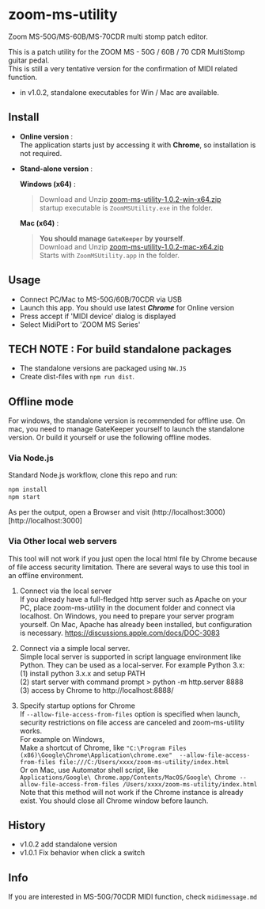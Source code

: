 # zoom-ms-utility
Zoom MS-50G/MS-60B/MS-70CDR multi stomp patch editor.

This is a patch utility for the ZOOM MS - 50G / 60B / 70 CDR MultiStomp guitar pedal.  
This is still a very tentative version for the confirmation of MIDI related function.

* in v1.0.2, standalone executables for Win / Mac are available. 

## Install
* **Online version** :  
The application starts just by accessing it with **Chrome**, so installation is not required.

* **Stand-alone version** :  

  **Windows (x64)** :  
  > Download and Unzip [zoom-ms-utility-1.0.2-win-x64.zip](https://www.g200kg.com/software/zoom-ms-utility/zoom-ms-utility-1.0.2-win-x64.zip)  
  > startup executable is `ZoomMSUtility.exe` in the folder.

  **Mac (x64)** : 
  > **You should manage `GateKeeper` by yourself**.  
  > Download and Unzip [zoom-ms-utility-1.0.2-mac-x64.zip](https://www.g200kg.com/software/zoom-ms-utility/zoom-ms-utility-1.0.2-mac-x64.zip)  
  > Starts with `ZoomMSUtility.app` in the folder.  

## Usage
* Connect PC/Mac to MS-50G/60B/70CDR via USB
* Launch this app. You should use latest ***Chrome*** for Online version
* Press accept if 'MIDI device' dialog is displayed
* Select MidiPort to 'ZOOM MS Series'

## TECH NOTE : For build standalone packages
* The standalone versions are packaged using `NW.JS`
* Create dist-files with `npm run dist`.

## Offline mode
For windows, the standalone version is recommended for offline use.
On mac, you need to manage GateKeeper yourself to launch the standalone version. Or build it yourself or use the following offline modes.

### Via Node.js

Standard Node.js workflow, clone this repo and run:
```bash
npm install
npm start
```
As per the output, open a Browser and visit (http://localhost:3000)[http://localhost:3000]

### Via Other local web servers

This tool will not work if you just open the local html file by Chrome because of file access security limitation. There are several ways to use this tool in an offline environment.

1. Connect via the local server  
  If you already have a full-fledged http server such as Apache on your PC, place zoom-ms-utility in the document folder and connect via localhost. On Windows, you need to prepare your server program yourself. On Mac, Apache has already been installed, but configuration is necessary.
    https://discussions.apple.com/docs/DOC-3083

2. Connect via a simple local server.  
  Simple local server is supported in script language environment like Python. They can be used as a local-server. For example Python 3.x:  
 (1) install python 3.x.x and setup PATH  
 (2) start server with command prompt > python -m http.server 8888  
 (3) access by Chrome to http://localhost:8888/  

3. Specify startup options for Chrome  
  If `--allow-file-access-from-files` option is specified when launch, security restrictions on file access are canceled and zoom-ms-utility works.  
  For example on Windows,  
  Make a shortcut of Chrome, like
  `"C:\Program Files (x86)\Google\Chrome\Application\chrome.exe"  --allow-file-access-from-files file:///C:/Users/xxxx/zoom-ms-utility/index.html`  
  Or on Mac, use Automator shell script, like  
  `Applications/Google\ Chrome.app/Contents/MacOS/Google\ Chrome --allow-file-access-from-files /Users/xxxx/zoom-ms-utility/index.html`  
  Note that this method will not work if the Chrome instance is already exist. You should close all Chrome window before launch.

## History
* v1.0.2 add standalone version
* v1.0.1 Fix behavior when click a switch

## Info
If you are interested in MS-50G/70CDR MIDI function, check `midimessage.md`
